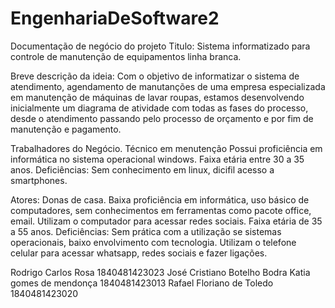 # EngenhariaDeSoftware2
Documentação de negócio do projeto
Titulo: Sistema informatizado para controle de manutenção de equipamentos linha branca. 

Breve descrição da ideia: Com o objetivo de informatizar o sistema de atendimento, agendamento de manutanções
de uma empresa especializada em manutenção de máquinas de lavar roupas, estamos desenvolvendo inicialmente um
diagrama de atividade com todas as fases do processo, desde o atendimento passando pelo processo de orçamento
e por fim de manutenção e pagamento. 

Trabalhadores do Negócio.
  Técnico em menutenção
  Possui proficiência em informática no sistema operacional windows.
  Faixa etária entre 30 a 35 anos.
  Deficiências: Sem conhecimento em linux, dicifil acesso a smartphones.
  
Atores:
  Donas de casa.
  Baixa proficiência em informática, uso básico de computadores, sem conhecimentos em ferramentas como pacote office, email. Utilizam
    o computador para acessar redes sociais. 
  Faixa etária de 35 a 55 anos.
  Deficiências: Sem prática com a utilização se sistemas operacionais, baixo envolvimento com tecnologia.
  Utilizam o telefone celular para acessar whatsapp, redes sociais e fazer ligações. 
  

Rodrigo Carlos Rosa 1840481423023
José Cristiano Botelho Bodra
Katia gomes de mendonça 1840481423013
Rafael Floriano de Toledo 1840481423020
